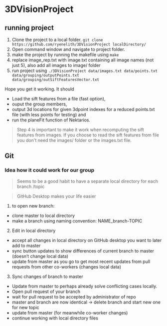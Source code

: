 # 3DVisionProject

## running project
1. Clone the project to a local folder. `git clone https://github.com/ryenelith/3DVisionProject localDirectory/`
2. Open command window and navigate to project folder.
3. make the project by running the makefile using `make`
4. replace image_rep.txt with image.txt containing all image names (not just 5), also add all images to image/ folder 
5. run project using `./3DVisionProject data/images.txt data/points.txt data/grouping/outputPoints.txt data/grouping/outSiftFeaturesVector.txt`

Hope you get it working. It should 
- Load the sift features from a file (fast option),
- ouput the group members, 
- output 3d locations for given 3dpoint indexes for a reduced points.txt file (with less points for testing) and 
- run the planeFit function of Nektarios.

> Step 4 is important to make it work when recomputing the sift features from images. If you choose to read the sift features from file you don't need the images/ folder or the images.txt file.

## Git

### Idea how it could work for our group

> Seems to be a good habit to have a separate local directory for each branch /topic

> GitHub Desktop makes your life easier

1. to open new branch: 
  - clone master to local directory 
  - make a branch using naming convention: NAME_branch-TOPIC

2. Edit in local directory
  - accept all changes in local directory on GitHub desktop you want to later add to master
  - sync button updates to show differences of current branch to master (doesn’t change local data)
  - update from master as you go to get most recent updates from pull requests from other co-workers (changes local data)

3. Sync changes of branch to master
  - Update from master to perhaps already solve conflicting cases locally.  
  - Open pull request of your branch
  - wait for pull request to be accepted by administrator of repo
  - master and branch are now identical -> delete branch and start new one for new topic
  - update from master (for meanwhile co-worker changes) 
  - continue working with local directory files
